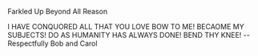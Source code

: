 Farkled 
Up
Beyond
All
Reason


I HAVE CONQUORED ALL THAT YOU LOVE
BOW TO ME!
BECAOME MY SUBJECTS!
DO AS HUMANITY HAS ALWAYS DONE!
BEND THY KNEE!
  --Respectfully Bob and Carol